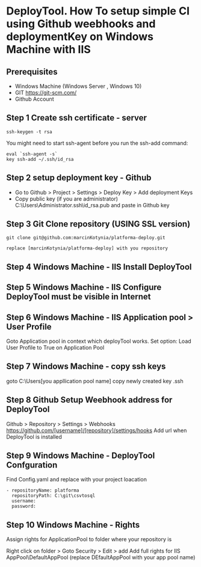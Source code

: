 # DeployTool. How To setup simple CI using Github weebhooks and  deploymentKey on Windows Machine with IIS


## Prerequisites

- Windows Machine  (Windows Server , Windows 10)
- GIT https://git-scm.com/
- Github Account

## Step 1 Create ssh certificate - server

~~~
ssh-keygen -t rsa 
~~~

You might need to start ssh-agent before you run the ssh-add command:
~~~
eval `ssh-agent -s`
key ssh-add ~/.ssh/id_rsa
~~~

## Step 2 setup deployment key - Github

- Go to Github > Project > Settings > Deploy Key > Add deployment Keys
- Copy public key (if you are administrator) C:\Users\Administrator\.ssh\id_rsa.pub and paste in Github key

## Step 3 Git Clone repository (USING SSL version)

~~~
git clone git@github.com:marcinKotynia/platforma-deploy.git

replace [marcinKotynia/platforma-deploy] with you repository
~~~

## Step 4 Windows Machine - IIS Install DeployTool 

## Step 5 Windows Machine - IIS Configure DeployTool  must be visible in Internet

## Step 6 Windows Machine - IIS Application pool >  User Profile

Goto Application pool in context which deployTool works.
Set option:  Load User Profile to True on Application Pool

## Step 7 Windows Machine - copy ssh keys

goto C:\Users\[you appllication pool name]   copy newly created key .ssh

## Step 8 Github Setup Weebhook address for DeployTool

Github > Repository > Settings > Webhooks https://github.com/[username]/[repository]/settings/hooks
Add url when DeployTool is installed

## Step 9  Windows Machine - DeployTool Confguration

Find Config.yaml and replace with your project loacation

~~~
- repositoryName: platforma
  repositoryPath: C:\git\csvtosql
  username: 
  password: 
~~~

## Step 10 Windows Machine - Rights

Assign rights for ApplicationPool to folder where your repository is

Right click on folder > Goto Security > Edit > add
Add full rights for IIS AppPool\DefaultAppPool  (replace DEfaultAppPool with your app pool name) 
